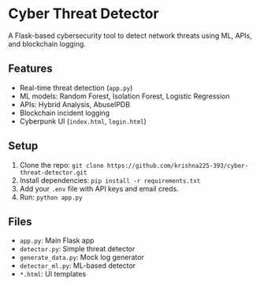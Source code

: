 # Cyber Threat Detector
A Flask-based cybersecurity tool to detect network threats using ML, APIs, and blockchain logging.

## Features
- Real-time threat detection (`app.py`)
- ML models: Random Forest, Isolation Forest, Logistic Regression
- APIs: Hybrid Analysis, AbuseIPDB
- Blockchain incident logging
- Cyberpunk UI (`index.html`, `login.html`)

## Setup
1. Clone the repo: `git clone https://github.com/krishna225-393/cyber-threat-detector.git`
2. Install dependencies: `pip install -r requirements.txt`
3. Add your `.env` file with API keys and email creds.
4. Run: `python app.py`

## Files
- `app.py`: Main Flask app
- `detector.py`: Simple threat detector
- `generate_data.py`: Mock log generator
- `detector_ml.py`: ML-based detector
- `*.html`: UI templates
